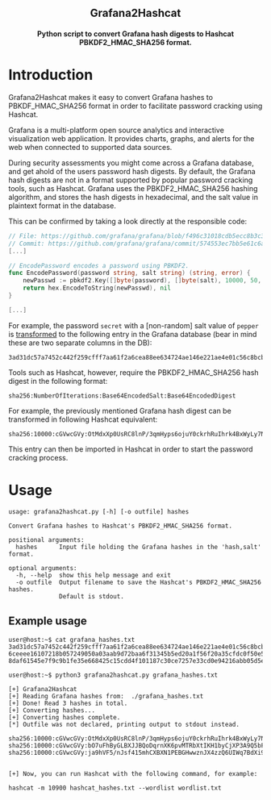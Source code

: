 ## <center> Grafana2Hashcat </center>
#### <center> Python script to convert Grafana hash digests to Hashcat PBKDF2_HMAC_SHA256 format. </center>

# Introduction

Grafana2Hashcat makes it easy to convert Grafana hashes to PBKDF_HMAC_SHA256 format in order to facilitate password cracking using Hashcat.

Grafana is a multi-platform open source analytics and interactive visualization web application. It provides charts, graphs, and alerts for the web when connected to supported data sources.

During security assessments you might come across a Grafana database, and get ahold of the users password hash digests. By default, the Grafana hash digests are not in a format supported by popular password cracking tools, such as Hashcat. Grafana uses the PBKDF2_HMAC_SHA256 hashing algorithm, and stores the hash digests in hexadecimal, and the salt value in plaintext format in the database.

This can be confirmed by taking a look directly at the responsible code:
```go
// File: https://github.com/grafana/grafana/blob/f496c31018cdb5ecc8b3c30ea96a235a5bcf470a/pkg/util/encoding.go#L33-L37
// Commit: https://github.com/grafana/grafana/commit/574553ec7bb5e61c6a362ceb9f28cc9e1c8f6f63
[...]

// EncodePassword encodes a password using PBKDF2.
func EncodePassword(password string, salt string) (string, error) {
	newPasswd := pbkdf2.Key([]byte(password), []byte(salt), 10000, 50, sha256.New)
	return hex.EncodeToString(newPasswd), nil
}

[...]
```

For example, the password `secret` with a [non-random] salt value of `pepper` is [transformed](https://play.golang.org/p/t2rzj87i_en) to the following entry in the Grafana database (bear in mind these are two separate columns in the DB):

```hex
3ad31dc57a7452c442f259cfff7aa61f2a6cea88ee634724ae146e221ae4e01c56c8bcbb3552310acd2fd746a396d2f99bf8,pepper
```

Tools such as Hashcat, however, require the PBKDF2_HMAC_SHA256 hash digest in the following format:

```
sha256:NumberOfIterations:Base64EncodedSalt:Base64EncodedDigest
```

For example, the previously mentioned Grafana hash digest can be transformed in following Hashcat equivalent:
```
sha256:10000:cGVwcGVy:OtMdxXp0UsRC8lnP/3qmHyps6ojuY0ckrhRuIhrk4BxWyLy7NVIxCs0v10ajltL5m/g=
```

This entry can then be imported in Hashcat in order to start the password cracking process.


# Usage
```console
usage: grafana2hashcat.py [-h] [-o outfile] hashes

Convert Grafana hashes to Hashcat's PBKDF2_HMAC_SHA256 format.

positional arguments:
  hashes      Input file holding the Grafana hashes in the 'hash,salt' format.

optional arguments:
  -h, --help  show this help message and exit
  -o outfile  Output filename to save the Hashcat's PBKDF2_HMAC_SHA256 hashes.
              Default is stdout.
```

## Example usage

```console
user@host:~$ cat grafana_hashes.txt
3ad31dc57a7452c442f259cfff7aa61f2a6cea88ee634724ae146e221ae4e01c56c8bcbb3552310acd2fd746a396d2f99bf8,pepper
6ceeee16107218b057249050a03aab9d72baa6f31345b5ed20a1f56f20a35cfdc0f50e5b15c310151e851094f4e0a779bb28,pepper
8daf61545e7f9c9b1fe35e668425c15cdd4f101187c30ce7257e33cd0e94216abb05d5e2f73d28d4c98fcd9227536676c3e7,pepper
```

```console
user@host:~$ python3 grafana2hashcat.py grafana_hashes.txt

[+] Grafana2Hashcat
[+] Reading Grafana hashes from:  ./grafana_hashes.txt
[+] Done! Read 3 hashes in total.
[+] Converting hashes...
[+] Converting hashes complete.
[*] Outfile was not declared, printing output to stdout instead.

sha256:10000:cGVwcGVy:OtMdxXp0UsRC8lnP/3qmHyps6ojuY0ckrhRuIhrk4BxWyLy7NVIxCs0v10ajltL5m/g=
sha256:10000:cGVwcGVy:bO7uFhByGLBXJJBQoDqrnXK6pvMTRbXtIKH1byCjXP3A9Q5bFcMQFR6FEJT04Kd5uyg=
sha256:10000:cGVwcGVy:ja9hVF5/nJsf415mhCXBXN1PEBGHwwznJX4zzQ6UIWq7BdXi9z0o1MmPzZInU2Z2w+c=


[+] Now, you can run Hashcat with the following command, for example:

hashcat -m 10900 hashcat_hashes.txt --wordlist wordlist.txt
```